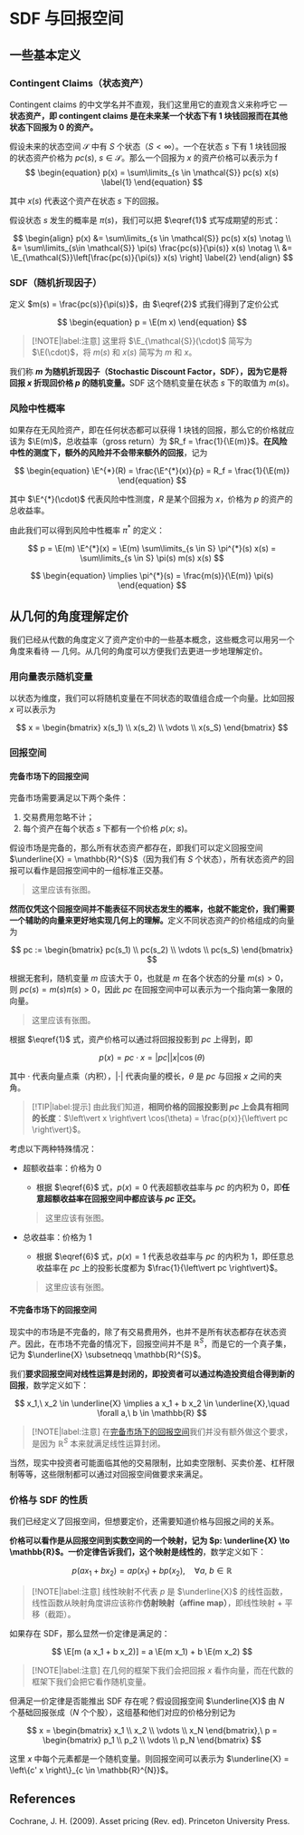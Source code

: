 # SDF 与回报空间

## 一些基本定义

### Contingent Claims（状态资产）

Contingent claims 的中文学名并不直观，我们这里用它的直观含义来称呼它 &mdash; <strong>状态资产，即 contingent claims 是在未来某一个状态下有 1 块钱回报而在其他状态下回报为 0 的资产。</strong>

假设未来的状态空间 $\mathcal{S}$ 中有 $S$ 个状态（$S < \infty$）。一个在状态 $s$ 下有 1 块钱回报的状态资产价格为 $pc(s),\ s \in \mathcal{S}$。那么一个回报为 $x$ 的资产价格可以表示为
f
$$
\begin{equation}
    p(x) = \sum\limits_{s \in \mathcal{S}} pc(s) x(s) \label{1}
\end{equation}
$$

其中 $x(s)$ 代表这个资产在状态 $s$ 下的回报。

假设状态 $s$ 发生的概率是 $\pi(s)$，我们可以把 $\eqref{1}$ 式写成期望的形式：

$$
\begin{align}
    p(x) &= \sum\limits_{s \in \mathcal{S}} pc(s) x(s) \notag \\
    &= \sum\limits_{s\in \mathcal{S}} \pi(s) \frac{pc(s)}{\pi(s)} x(s) \notag \\ 
    &= \E_{\mathcal{S}}\left[\frac{pc(s)}{\pi(s)} x(s) \right] \label{2}
\end{align}
$$

### SDF（随机折现因子）

定义 $m(s) = \frac{pc(s)}{\pi(s)}$，由 $\eqref{2}$ 式我们得到了定价公式

$$
\begin{equation}
    p = \E(m x)
\end{equation}
$$

> [!NOTE|label:注意]
> 这里将 $\E_{\mathcal{S}}(\cdot)$ 简写为 $\E(\cdot)$，将 $m(s)$ 和 $x(s)$ 简写为 $m$ 和 $x$。

我们称 <strong>$m$ 为随机折现因子（Stochastic Discount Factor，SDF），因为它是将回报 $x$ 折现回价格 $p$ 的随机变量。</strong>SDF 这个随机变量在状态 $s$ 下的取值为 $m(s)$。

### 风险中性概率

如果存在无风险资产，即在任何状态都可以获得 1 块钱的回报，那么它的价格就应该为 $\E(m)$，总收益率（gross return）为 $R_f = \frac{1}{\E(m)}$。**在风险中性的测度下，额外的风险并不会带来额外的回报**，记为 

$$
\begin{equation}
    \E^{*}(R) = \frac{\E^{*}(x)}{p} = R_f = \frac{1}{\E(m)}
\end{equation}
$$

其中 $\E^{*}(\cdot)$ 代表风险中性测度，$R$ 是某个回报为 $x$，价格为 $p$ 的资产的总收益率。

由此我们可以得到风险中性概率 $\pi^{*}$ 的定义：

$$
p = \E(m) \E^{*}(x) = \E(m) \sum\limits_{s \in S} \pi^{*}(s) x(s) = \sum\limits_{s \in S} \pi(s) m(s) x(s)
$$

$$
\begin{equation}
    \implies \pi^{*}(s) = \frac{m(s)}{\E(m)} \pi(s)
\end{equation}
$$

## 从几何的角度理解定价

我们已经从代数的角度定义了资产定价中的一些基本概念，这些概念可以用另一个角度来看待 &mdash; 几何。从几何的角度可以方便我们去更进一步地理解定价。

### 用向量表示随机变量

以状态为维度，我们可以将随机变量在不同状态的取值组合成一个向量。比如回报 $x$ 可以表示为

$$
x = \begin{bmatrix} x(s_1) \\ x(s_2) \\ \vdots \\ x(s_S) \end{bmatrix}
$$

### 回报空间

#### 完备市场下的回报空间

完备市场需要满足以下两个条件：

1. 交易费用忽略不计；
2. 每个资产在每个状态 $s$ 下都有一个价格 $p(x;\ s)$。

假设市场是完备的，那么所有状态资产都存在，即我们可以定义回报空间 $\underline{X} = \mathbb{R}^{S}$（因为我们有 $S$ 个状态），所有状态资产的回报可以看作是回报空间中的一组标准正交基。

> 这里应该有张图。

<strong>然而仅凭这个回报空间并不能表征不同状态发生的概率，也就不能定价，我们需要一个辅助的向量来更好地实现几何上的理解。</strong>定义不同状态资产的价格组成的向量为

$$
pc := \begin{bmatrix} pc(s_1) \\ pc(s_2) \\ \vdots \\ pc(s_S) \end{bmatrix}
$$

根据无套利，随机变量 $m$ 应该大于 $0$，也就是 $m$ 在各个状态的分量 $m(s) > 0$，则 $pc(s) = m(s) \pi(s) > 0$，因此 $pc$ 在回报空间中可以表示为一个指向第一象限的向量。

> 这里应该有张图。

根据 $\eqref{1}$ 式，资产价格可以通过将回报投影到 $pc$ 上得到，即

$$
\begin{equation}
    p(x) = pc \cdot x = \left\vert pc \right\vert \left\vert x \right\vert \cos(\theta) \label{6}
\end{equation}
$$

其中 $\cdot$ 代表向量点乘（内积），$\left\vert \cdot \right\vert$ 代表向量的模长，$\theta$ 是 $pc$ 与回报 $x$ 之间的夹角。

> [!TIP|label:提示]
> 由此我们知道，**相同价格的回报投影到 $pc$ 上会具有相同的长度**：$\left\vert x \right\vert \cos(\theta) = \frac{p(x)}{\left\vert pc \right\vert}$。

考虑以下两种特殊情况：

- 超额收益率：价格为 $0$

    - 根据 $\eqref{6}$ 式，$p(x) = 0$ 代表超额收益率与 $pc$ 的内积为 $0$，即**任意超额收益率在回报空间中都应该与 $pc$ 正交。**

    > 这里应该有张图。

- 总收益率：价格为 $1$
    - 根据 $\eqref{6}$ 式，$p(x) = 1$ 代表总收益率与 $pc$ 的内积为 $1$，即任意总收益率在 $pc$ 上的投影长度都为 $\frac{1}{\left\vert pc \right\vert}$。

    > 这里应该有张图。

#### 不完备市场下的回报空间

现实中的市场是不完备的，除了有交易费用外，也并不是所有状态都存在状态资产。因此，在市场不完备的情况下，回报空间并不是 $\mathbb{R}^{S}$，而是它的一个真子集，记为 $\underline{X} \subsetneqq \mathbb{R}^{S}$。

我们**要求回报空间对线性运算是封闭的，即投资者可以通过构造投资组合得到新的回报**，数学定义如下：

$$
x_1,\ x_2 \in \underline{X} \implies a x_1 + b x_2 \in \underline{X},\quad \forall a,\ b \in \mathbb{R}
$$

> [!NOTE|label:注意]
> 在[完备市场下的回报空间](#完备市场下的回报空间)我们并没有额外做这个要求，是因为 $\mathbb{R}^{S}$ 本来就满足线性运算封闭。

当然，现实中投资者可能面临其他的交易限制，比如卖空限制、买卖价差、杠杆限制等等，这些限制都可以通过对回报空间做要求来满足。

### 价格与 SDF 的性质

我们已经定义了回报空间，但想要定价，还需要知道价格与回报之间的关系。

**价格可以看作是从回报空间到实数空间的一个映射，记为 $p: \underline{X} \to \mathbb{R}$。一价定律告诉我们，这个映射是线性的**，数学定义如下：

$$
p(a x_1 + b x_2) = a p(x_1) + b p(x_2),\quad \forall a,\ b \in \mathbb{R}
$$

> [!NOTE|label:注意]
> 线性映射不代表 $p$ 是 $\underline{X}$ 的线性函数，线性函数从映射角度讲应该称作**仿射映射（affine map）**，即线性映射 + 平移（截距）。

如果存在 SDF，那么显然一价定律是满足的：

$$
\E[m (a x_1 + b x_2)] = a \E(m x_1) + b \E(m x_2)
$$

> [!NOTE|label:注意]
> 在几何的框架下我们会把回报 $x$ 看作向量，而在代数的框架下我们会把它看作随机变量。

但满足一价定律是否能推出 SDF 存在呢？假设回报空间 $\underline{X}$ 由 $N$ 个基础回报张成（$N$ 个个股），这组基和他们对应的价格分别记为

$$
x = \begin{bmatrix} x_1 \\ x_2 \\ \vdots \\ x_N \end{bmatrix},\ 
p = \begin{bmatrix} p_1 \\ p_2 \\ \vdots \\ p_N \end{bmatrix}
$$

这里 $x$ 中每个元素都是一个随机变量。则回报空间可以表示为 $\underline{X} = \left\{c' x \right\}_{c \in \mathbb{R}^{N}}$。



## References

Cochrane, J. H. (2009). Asset pricing (Rev. ed). Princeton University Press.